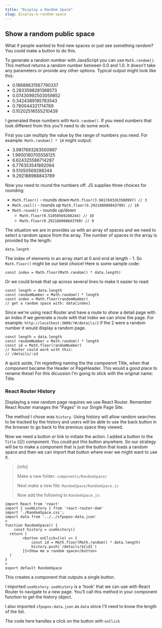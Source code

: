 ```yaml
---
title: "Display a Random Space"
slug: display-a-random-space
---
```


## Show a random public space

What if people wanted to find new spaces or just see something random? You could make a button to do this. 

To generate a random number with JavaScript you can use `Math.random()`. This method returns a random number between 0.0 and 1.0. It doesn't take any parameters or provide any other options. Typical output might look like this:  

- 0.18688631567790337
- 0.2833598281388573
- 0.07430992503059852
- 0.3424389185783543
- 0.780044321714769
- 0.10202516555210439

I generated these numbers with `Math.random()`. If you need numbers that look different from this you'll need to do some work. 

First you can multiply the value by the range of numbers you need. For example: `Math.random() * 10` might output: 

- 3.9817693263500997
- 1.9900180705556125
- 6.624325586714287
- 6.776353541892094
- 9.51050569288244
- 9.292188988843789

Now you need to round the numbers off. JS supplies three choices for rounding: 

- `Math.floor()` - rounds down `Math.floor(3.9817693263500997) // 3`
- `Math.ceil()` - rounds up `Math.floor(9.292188988843789) // 10`
- `Math.round()` - rounds up/down 
	- `Math.floor(9.51050569288244) // 10`
	- `Math.floor(9.292188988843789) // 9`

The situation we are in provides us with an array of spaces and we need to select a random space from the array. The number of spaces in the array is provided by the length: 

```JS
data.length
```

The index of elements in an array start at 0 and end at length - 1. So `Math.floor()` might be our best choice! Here is some sample code: 

```JS
const index = Math.floor(Math.random() * data.length)
```

Or we could break that up across several lines to make it easier to read: 

```JS
const length = data.length
const randomNumber = Math.random() * length
const index = Math.floor(randomNumber)
// get a random space with: data[index]
```

Since we're using react Router and have a route to show a detail page with an index if we generate a route with that index we can show the page. For example: `http://localhost:3000/?#/details/2` if the 2 were a random number it would display a random page. 

```JS
const length = data.length
const randomNumber = Math.random() * length
const id = Math.floor(randomNumber)
// Router could work with this:
// /details/:id
```

A quick aside, I'm regretting naming the the compoennt Title, when that component became the Header or PageHeader. This would a good place to rename these! For this dicussion I'm going to stick with the original name: Title. 

### React Router History

Displaying a new random page requires we use React Router. Remember React Router manages the "Pages" in our Single Page Site. 

The method I chose was `history`. Using history will allow random searches to be tracked by the history and users will be able to use the back button in the browser to go back to the previous space they viewed. 

Now we need a button or link to initiate the action. I added a button to the `Title` (😑) component. You could put this button anywhere. So our strategy will be to make a component that is just the button that loads a random space and then we can import that button where ever we might want to use it. 

> [info]
> 
> Make a new folder: `components/RandomSpace/`
> 
> Next make a new file: `RandomSpace/RandomSpace.js`
>
> Now add the following to `RandomSpace.js`: 
>
```JS
import React from 'react'
import { useHistory } from 'react-router-dom'
import './RandomSpace.css';
import data from '../../sfpopos-data.json'
>
function RandomSpace() {
	const history = useHistory()
  return (
		<button onClick={(e) => {
			const id = Math.floor(Math.random() * data.length)
			history.push(`/details/${id}`)
		}}>Show me a random space</button>
  )
}
>
export default RandomSpace
```
>

This creates a component that outputs a single button. 

I imported `useHistory`. `useHistory` is a 'hook' that we can use with React Router to navigate to a new page. You'll call this method in your component function to get the history object.

I also imported `sfpopos-data.json` as `data` since I'll need to know the length of the list. 

The code here handles a click on the button with `onClick`